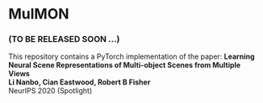 # MulMON

### (TO BE RELEASED SOON ...)

This repository contains a PyTorch implementation of the paper: 
**Learning Neural Scene Representations of Multi-object Scenes from Multiple Views  
Li Nanbo, Cian Eastwood, Robert B Fisher**  
NeurIPS 2020 (Spotlight)


